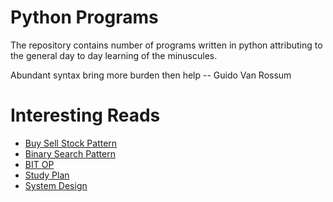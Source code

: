 # Python Programs
The repository contains number of programs written in python attributing to
the general day to day learning of the minuscules.

Abundant syntax bring more burden then help
-- Guido Van Rossum

# Interesting Reads
- [Buy Sell Stock Pattern](https://leetcode.com/problems/best-time-to-buy-and-sell-stock-with-transaction-fee/solutions/108870/most-consistent-ways-of-dealing-with-the-series-of-stock-problems)
- [Binary Search Pattern](https://leetcode.com/discuss/general-discussion/786126/Python-Powerful-Ultimate-Binary-Search-Template.-Solved-many-problems)
- [BIT OP](https://leetcode.com/discuss/interview-question/3695233/all-types-of-patterns-for-bits-manipulations-and-how-to-use-it)
- [Study Plan](https://leetcode.com/discuss/general-discussion/494279/comprehensive-data-structure-and-algorithm-study-guide)
- [System Design](https://github.com/karanpratapsingh/system-design?tab=readme-ov-file#system-design-interviews)
